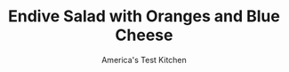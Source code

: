 ---
layout: ../../layouts/MarkdownPostLayout.astro
title: Endive Salad with Oranges and Blue Cheese
author: America's Test Kitchen
pubDate: 2023-03-15
description: "A classic pairing with a surprising twist."
image_url: https://res.cloudinary.com/hksqkdlah/image/upload/ar_1:1,c_fill,dpr_2.0,f_auto,fl_lossy.progressive.strip_profile,g_faces:auto,q_auto:low,w_344/SFS_EndiveSaladOrangeBlueCheese-26_qj9gdz
tags: ["Main Courses","Vegetables","Fruit","Cheese","Weeknight","Salads"]
calories: 893
protein: 5
carbohydrates: 17
fats: 15
fiber: 5
ingredients: ["2 , oranges, divided","½ , red onion, sliced thin","3 tablespoons, extra-virgin olive oil, divided","2 tablespoons, red wine vinegar","½ teaspoon, table salt, divided","1 tablespoon, honey","2 ounces, blue cheese, crumbled (½ cup)","½ cup, walnuts, toasted and chopped coarse","4 heads, Belgian endive (4 ounces each), root end trimmed and leaves separated","¼ teaspoon, pepper"]
serves: 4
time: "25 minutes, plus 30 minutes marinating"
instructions: ["Using rasp-style grater, grate 1½ teaspoons zest from 1 orange; transfer zest to medium bowl. Cut away peel and pith from both oranges. Holding fruit over large bowl, use paring knife to slice between membranes to release segments. Squeeze 1 tablespoon juice from orange membranes and add to bowl with zest; set aside.","Add onion, 2 tablespoons oil, vinegar, and ¼ teaspoon salt to large bowl with orange segments and toss to combine. Let stand for 30 minutes to allow flavors to meld.","Meanwhile, whisk honey and remaining 1 tablespoon oil into orange zest mixture. Add blue cheese and walnuts and toss gently to combine.","Add endive, pepper, and remaining ¼ teaspoon salt to orange segment mixture; toss gently to coat. Season with salt and pepper to taste. Transfer to serving platter. Spoon walnut mixture evenly over salad. Serve."]
nutrition: ["422 mg Potassium, K","109 mg Phosphorus, P","140 mg Calcium, Ca","24 mg Magnesium, Mg","487 mg Sodium, Na","15 g Total lipid (fat)","8 g Fatty acids, total monounsaturated","1 g Fatty acids, total polyunsaturated","38 mg Vitamin C, total ascorbic acid","12 mg Cholesterol","4 g Fatty acids, total saturated","5 g Fiber, total dietary","69 µg Folate, food","10 g Sugars, total","6 µg Vitamin K (phylloquinone)","186 g Water","17 g Carbohydrate, by difference","69 µg Folate, DFE","5 g Protein","1 mg Vitamin E (alpha-tocopherol)","41 µg Vitamin A, RAE","223 kcal Energy","4 g Sugars, added","893 calories"]
notes: "Toast the walnuts on a rimmed baking sheet in a 350-degree oven until theyre fragrant, 5 to 7 minutes."
---